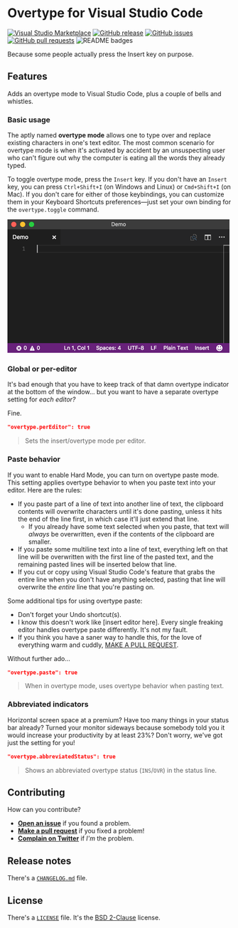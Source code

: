 # Overtype for Visual Studio Code

[![Visual Studio Marketplace](http://vsmarketplacebadge.apphb.com/version/adammaras.overtype.svg)](https://marketplace.visualstudio.com/items?itemName=adammaras.overtype)
[![GitHub release](https://img.shields.io/github/release/AdamMaras/vscode-overtype/all.svg)](https://github.com/AdamMaras/vscode-overtype/releases)
[![GitHub issues](https://img.shields.io/github/issues/AdamMaras/vscode-overtype.svg)](https://github.com/AdamMaras/vscode-overtype/issues)
[![GitHub pull requests](https://img.shields.io/github/issues-pr/AdamMaras/vscode-overtype.svg)](https://github.com/AdamMaras/vscode-overtype/pulls)
![README badges](https://img.shields.io/badge/readme_badges-5-green.svg)

Because some people actually press the Insert key on purpose.

## Features

Adds an overtype mode to Visual Studio Code, plus a couple of bells and whistles.

### Basic usage

The aptly named **overtype mode** allows one to type over and replace existing characters in one's text editor. The most common scenario for overtype mode is when it's activated by accident by an unsuspecting user who can't figure out why the computer is eating all the words they already typed.

To toggle overtype mode, press the `Insert` key. If you don't have an `Insert` key, you can press `Ctrl+Shift+I` (on Windows and Linux) or `Cmd+Shift+I` (on Mac). If you don't care for either of those keybindings, you can customize them in your Keyboard Shortcuts preferences&mdash;just set your own binding for the `overtype.toggle` command.

![Basic demo](images/demo-basic.gif)

### Global or per-editor

It's bad enough that you have to keep track of that damn overtype indicator at the bottom of the window... but you want to have a separate overtype setting for *each editor?*

Fine.

```json
"overtype.perEditor": true
```

> Sets the insert/overtype mode per editor.

### Paste behavior

If you want to enable Hard Mode, you can turn on overtype paste mode. This setting applies overtype behavior to when you paste text into your editor. Here are the rules:

- If you paste part of a line of text into another line of text, the clipboard contents will overwrite characters until it's done pasting, unless it hits the end of the line first, in which case it'll just extend that line.
  - If you already have some text selected when you paste, that text will *always* be overwritten, even if the contents of the clipboard are smaller.
- If you paste some multiline text into a line of text, everything left on that line will be overwritten with the first line of the pasted text, and the remaining pasted lines will be inserted below that line.
- If you cut or copy using Visual Studio Code's feature that grabs the entire line when you don't have anything selected, pasting that line will overwrite the *entire* line that you're pasting on.

Some additional tips for using overtype paste:

- Don't forget your Undo shortcut(s).
- I know this doesn't work like [insert editor here]. Every single freaking editor handles overtype paste differently. It's not my fault.
- If you think you have a saner way to handle this, for the love of everything warm and cuddly, [MAKE A PULL REQUEST](https://github.com/AdamMaras/vscode-overtype/pulls).

Without further ado...

```json
"overtype.paste": true
```

> When in overtype mode, uses overtype behavior when pasting text.

### Abbreviated indicators

Horizontal screen space at a premium? Have too many things in your status bar already? Turned your monitor sideways because somebody told you it would increase your productivity by at least 23%? Don't worry, we've got just the setting for you!

```json
"overtype.abbreviatedStatus": true
```

> Shows an abbreviated overtype status (`INS`/`OVR`) in the status line.

## Contributing

How can you contribute?

- [**Open an issue**](https://github.com/AdamMaras/vscode-overtype/issues) if you found a problem.
- [**Make a pull request**](https://github.com/AdamMaras/vscode-overtype/pulls) if you fixed a problem!
- [**Complain on Twitter**](https://twitter.com/AdamMaras) if *I'm* the problem.

## Release notes

There's a [`CHANGELOG.md`](https://github.com/AdamMaras/vscode-overtype/blob/master/CHANGELOG.md) file.

## License

There's a [`LICENSE`](https://github.com/AdamMaras/vscode-overtype/blob/master/LICENSE) file. It's the [BSD 2-Clause](https://opensource.org/licenses/BSD-2-Clause) license.
